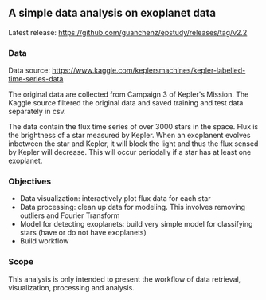 ## A simple data analysis on exoplanet data

Latest release: https://github.com/guanchenz/epstudy/releases/tag/v2.2

### Data

Data source: https://www.kaggle.com/keplersmachines/kepler-labelled-time-series-data

The original data are collected from Campaign 3 of Kepler's Mission. The Kaggle source filtered the original data and saved training and test data separately in csv.

The data contain the flux time series of over 3000 stars in the space. Flux is the brightness of a star measured by Kepler. When an exoplanent evolves inbetween the star and Kepler, it will block the light and thus the flux sensed by Kepler will decrease. This will occur periodally if a star has at least one exoplanet.


### Objectives

-   Data visualization: interactively plot flux data for each star
-   Data processing: clean up data for modeling. This involves removing outliers and Fourier Transform
-   Model for detecting exoplanets: build very simple model for classifying stars (have or do not have exoplanets)
-   Build workflow


### Scope

This analysis is only intended to present the workflow of data retrieval, visualization, processing and analysis.
